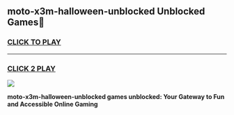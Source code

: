 
## moto-x3m-halloween-unblocked Unblocked Games👋
<h3>
<a href="https://news.freeplayer.one?title=moto-x3m-halloween-unblocked&ref=16F">CLICK TO PLAY</a></h3>
<hr>

<h3>
<a href="https://news.freeplayer.one?title=moto-x3m-halloween-unblocked&ref=16F">CLICK 2 PLAY</a>
  
</h3>

<a href="https://news.freeplayer.one?title=moto-x3m-halloween-unblocked&ref=16F/"><img src="https://clearcache.store/games.png"></a>


**moto-x3m-halloween-unblocked games unblocked: Your Gateway to Fun and Accessible Online Gaming**
